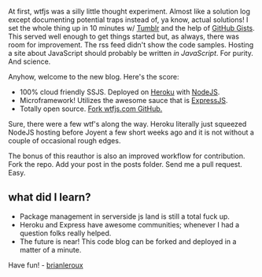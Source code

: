At first, wtfjs was a silly little thought experiment. Almost like a solution log except documenting potential traps instead of, ya know, actual solutions! I set the whole thing up in 10 minutes w/ <a href="http://tumblr.com">Tumblr</a> and the help of <a href="http://gist.github.com/">GitHub Gists</a>. This served well enough to get things started but, as always, there was room for improvement. The rss feed didn't show the code samples. Hosting a site about JavaScript should probably be written <em>in JavaScript</em>. For purity. And science. 

Anyhow, welcome to the new blog. Here's the score:

- 100% cloud friendly SSJS. Deployed on <a href="http://heroku.com">Heroku</a> with <a href="http://nodejs.com">NodeJS</a>.
- Microframework! Utilizes the awesome sauce that is <a href="http://expressjs.com">ExpressJS</a>.
- Totally open source. <a href="http://github.com/brianleroux/wtfjs">Fork wtfjs.com GitHub.</a>

Sure, there were a few wtf's along the way. Heroku literally just squeezed NodeJS hosting before Joyent a few short weeks ago and it is not without a couple of occasional rough edges. 

The bonus of this reauthor is also an improved workflow for contribution. Fork the repo. Add your post in the posts folder. Send me a pull request. Easy.

what did I learn?
---

- Package management in serverside js land is still a total fuck up.
- Heroku and Express have awesome communities; whenever I had a question folks really helped.
- The future is near! This code blog can be forked and deployed in a matter of a minute. 

Have fun! - <a href="http://twitter.com/brianleroux">brianleroux</a>